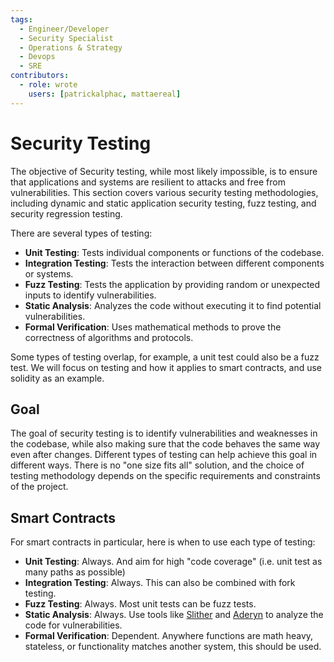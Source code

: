 ```yaml
---
tags:
  - Engineer/Developer
  - Security Specialist
  - Operations & Strategy
  - Devops
  - SRE
contributors:
  - role: wrote
    users: [patrickalphac, mattaereal]
---
```


# Security Testing

The objective of Security testing, while most likely impossible, is to ensure that applications and systems are resilient to attacks and free from vulnerabilities. This section covers various security testing methodologies, including dynamic and static application security testing, fuzz testing, and security regression testing.

There are several types of testing:
- **Unit Testing**: Tests individual components or functions of the codebase.
- **Integration Testing**: Tests the interaction between different components or systems.
- **Fuzz Testing**: Tests the application by providing random or unexpected inputs to identify vulnerabilities.
- **Static Analysis**: Analyzes the code without executing it to find potential vulnerabilities.
- **Formal Verification**: Uses mathematical methods to prove the correctness of algorithms and protocols.

Some types of testing overlap, for example, a unit test could also be a fuzz test. We will focus on testing and how it applies to smart contracts, and use solidity as an example.

## Goal

The goal of security testing is to identify vulnerabilities and weaknesses in the codebase, while also making sure that the code behaves the same way even after changes. Different types of testing can help achieve this goal in different ways. There is no "one size fits all" solution, and the choice of testing methodology depends on the specific requirements and constraints of the project. 

## Smart Contracts 

For smart contracts in particular, here is when to use each type of testing:
- **Unit Testing**: Always. And aim for high "code coverage" (i.e. unit test as many paths as possible)
- **Integration Testing**: Always. This can also be combined with fork testing.
- **Fuzz Testing**: Always. Most unit tests can be fuzz tests.
- **Static Analysis**: Always. Use tools like [Slither](https://github.com/crytic/slither) and [Aderyn](https://github.com/Cyfrin/aderyn) to analyze the code for vulnerabilities.
- **Formal Verification**: Dependent. Anywhere functions are math heavy, stateless, or functionality matches another system, this should be used.